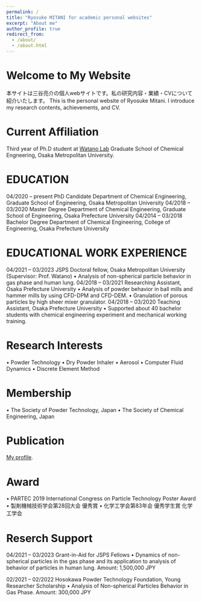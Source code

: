 ```yaml
---
permalink: /
title: "Ryosuke MITANI for academic personal websites"
excerpt: "About me"
author_profile: true
redirect_from: 
  - /about/
  - /about.html
---
```


Welcome to My Website
======

本サイトは三谷亮介の個人webサイトです。私の研究内容・業績・CVについて紹介いたします。
This is the personal website of Ryosuke Mitani. I introduce my research contents, achievements, and CV. 

Current Affiliation
======
Third year of Ph.D student at [Watano Lab](https://www.omu.ac.jp/eng/chemeng3/) Graduate School of Chemical Engneering, Osaka Metropolitan University.

EDUCATION
======
04/2020 – present
PhD Candidate
Department of Chemical Engineering, Graduate School of Engineering, Osaka Metropolitan University
04/2018 – 03/2020
Master Degree
Department of Chemical Engineering, Graduate School of Engineering, Osaka Prefecture University
04/2014 – 03/2018
Bachelor Degree
Department of Chemical Engineering, College of Engineering, Osaka Prefecture University

EDUCATIONAL WORK EXPERIENCE
======
04/2021 – 03/2023
JSPS Doctoral fellow, Osaka Metropolitan University (Supervisor: Prof. Watano)
• Analysis of non-spherical particle behavior in gas phase and human lung.
04/2018 – 03/2021
Researching Assistant, Osaka Prefecture University
• Analysis of powder behavior in ball mills and hammer mills by using CFD-DPM and CFD-DEM.
• Granulation of porous particles by high sheer mixer granulator.
04/2018 – 03/2020
Teaching Assistant, Osaka Prefecture University
• Supported about 40 bachelor students with chemical engineering experiment and mechanical working training.

Research Interests
======
• Powder Technology
• Dry Powder Inhaler 
• Aerosol
• Computer Fluid Dynamics 
• Discrete Element Method
 

Membership
======
• The Society of Powder Technology, Japan
• The Society of Chemical Engineering, Japan

Publication
======
[My profile](https://scholar.google.co.jp/citations?hl=en&view_op=list_works&gmla=AJsN-F7MOdB0a5l9VT4gs_hjp572QDANbkQb-rozw_B3oqe8vkIVijqHTje_WYbYZoGMlBca1SlajJHlnOJi_zGsYU_4IoF9DLUAIV-K3EuAnSxHE-L88jY&user=XoJApAsAAAAJ).

Award
======
• PARTEC 2019 International Congress on Particle Technology Poster Award
• 製剤機械技術学会第28回大会 優秀賞
• 化学工学会第83年会 優秀学生賞 化学工学会

Reserch Support
======
04/2021 – 03/2023
Grant-in-Aid for JSPS Fellows
• Dynamics of non-spherical particles in the gas phase and its application to analysis of behavior of particles in human lung.
Amount: 1,500,000 JPY

02/2021 – 02/2022
Hosokawa Powder Technology Foundation, Young Researcher Scholarship
• Analysis of Non-spherical Particles Behavior in Gas Phase.
Amount: 300,000 JPY
